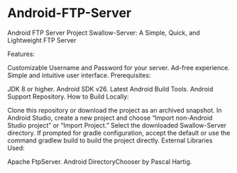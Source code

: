# Android-FTP-Server
Android FTP Server Project
Swallow-Server: A Simple, Quick, and Lightweight FTP Server

Features:

Customizable Username and Password for your server.
Ad-free experience.
Simple and intuitive user interface.
Prerequisites:

JDK 8 or higher.
Android SDK v26.
Latest Android Build Tools.
Android Support Repository.
How to Build Locally:

Clone this repository or download the project as an archived snapshot.
In Android Studio, create a new project and choose “Import non-Android Studio project” or “Import Project.”
Select the downloaded Swallow-Server directory.
If prompted for gradle configuration, accept the default or use the command gradlew build to build the project directly.
External Libraries Used:

Apache FtpServer.
Android DirectoryChooser by Pascal Hartig.
